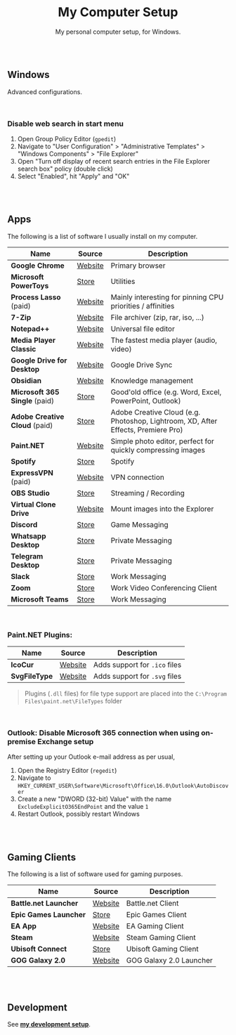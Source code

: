 <div align="center">

# My Computer Setup

My personal computer setup, for Windows.

</div>

<br><br>

## Windows

Advanced configurations.

<br>

### Disable web search in start menu

1. Open Group Policy Editor (`gpedit`)
2. Navigate to "User Configuration" > "Administrative Templates" > "Windows Components" > "File Explorer"
3. Open "Turn off display of recent search entries in the File Explorer search box" policy (double click)
4. Select "Enabled", hit "Apply" and "OK"

<br><br>

## Apps

The following is a list of software I usually install on my computer.

| Name                            | Source                                                            | Description                                                                       |
| ------------------------------- | ----------------------------------------------------------------- | --------------------------------------------------------------------------------- |
| **Google Chrome**               | [Website](https://www.google.com/intl/de_de/chrome)               | Primary browser                                                                   |
| **Microsoft PowerToys**         | [Store](https://apps.microsoft.com/store/detail/XP89DCGQ3K6VLD)   | Utilities                                                                         |
| **Process Lasso** (paid)        | [Website](https://bitsum.com)                                     | Mainly interesting for pinning CPU priorities / affinities                        |
| **7-Zip**                       | [Website](https://7-zip.org)                                      | File archiver (zip, rar, iso, ...)                                                |
| **Notepad++**                   | [Website](https://notepad-plus-plus.org/downloads)                | Universal file editor                                                             |
| **Media Player Classic**        | [Website](https://github.com/clsid2/mpc-hc)                       | The fastest media player (audio, video)                                           |
| **Google Drive for Desktop**    | [Website](https://www.google.com/intl/de/drive/download)          | Google Drive Sync                                                                 |
| **Obsidian**                    | [Website](https://obsidian.md)                                    | Knowledge management                                                              |
| **Microsoft 365 Single** (paid) | [Store](https://www.microsoft.com/store/apps/CFQ7TTC0K5BF)        | Good'old office (e.g. Word, Excel, PowerPoint, Outlook)                           |
| **Adobe Creative Cloud** (paid) | [Store](https://apps.microsoft.com/store/detail/XPDLPKWG9SW2WD)   | Adobe Creative Cloud (e.g. Photoshop, Lightroom, XD, After Effects, Premiere Pro) |
| **Paint.NET**                   | [Website](https://www.getpaint.net/download.html)                 | Simple photo editor, perfect for quickly compressing images                       |
| **Spotify**                     | [Store](https://www.microsoft.com/store/productId/9NCBCSZSJRSB)   | Spotify                                                                           |
| **ExpressVPN** (paid)           | [Website](https://www.expressvpn.com/de/vpn-software/vpn-windows) | VPN connection                                                                    |
| **OBS Studio**                  | [Store](https://apps.microsoft.com/store/detail/XPFFH613W8V6LV)   | Streaming / Recording                                                             |
| **Virtual Clone Drive**         | [Website](https://www.elby.ch/de/products/vcd.html)               | Mount images into the Explorer                                                    |
| **Discord**                     | [Store](https://apps.microsoft.com/store/detail/XPDC2RH70K22MN)   | Game Messaging                                                                    |
| **Whatsapp Desktop**            | [Store](https://www.microsoft.com/store/productId/9NKSQGP7F2NH)   | Private Messaging                                                                 |
| **Telegram Desktop**            | [Store](https://www.microsoft.com/store/productId/9NZTWSQNTD0S)   | Private Messaging                                                                 |
| **Slack**                       | [Store](https://www.microsoft.com/store/productId/9WZDNCRDK3WP)   | Work Messaging                                                                    |
| **Zoom**                        | [Store](https://apps.microsoft.com/store/detail/XP99J3KP4XZ4VV)   | Work Video Conferencing Client                                                    |
| **Microsoft Teams**             | [Store](https://apps.microsoft.com/store/detail/XP8BT8DW290MPQ)   | Work Messaging                                                                    |

<br>

### Paint.NET Plugins:

| Name            | Source                                                                                                                                    | Description                   |
| --------------- | ----------------------------------------------------------------------------------------------------------------------------------------- | ----------------------------- |
| **IcoCur**      | [Website](https://forums.getpaint.net/topic/927-icon-cursor-and-animated-cursor-format-v37-may-2010/page/13/?tab=comments#comment-514467) | Adds support for `.ico` files |
| **SvgFileType** | [Website](https://github.com/otuncelli/Scalable-Vector-Graphics-Plugin-for-Paint.NET)                                                     | Adds support for `.svg` files |

> Plugins (`.dll` files) for file type support are placed into the `C:\Program Files\paint.net\FileTypes` folder

<br>

### Outlook: Disable Microsoft 365 connection when using on-premise Exchange setup

After setting up your Outlook e-mail address as per usual,

1. Open the Registry Editor (`regedit`)
2. Navigate to `HKEY_CURRENT_USER\Software\Microsoft\Office\16.0\Outlook\AutoDiscover`
3. Create a new "DWORD (32-bit) Value" with the name `ExcludeExplicitO365EndPoint` and the value `1`
4. Restart Outlook, possibly restart Windows

<br><br>

## Gaming Clients

The following is a list of software used for gaming purposes.

| Name                    | Source                                                            | Description             |
| ----------------------- | ----------------------------------------------------------------- | ----------------------- |
| **Battle.net Launcher** | [Website](https://www.blizzard.com/de-de/apps/battle.net/desktop) | Battle.net Client       |
| **Epic Games Launcher** | [Store](https://apps.microsoft.com/store/detail/XP99VR1BPSBQJ2)   | Epic Games Client       |
| **EA App**              | [Website](https://www.ea.com/games/library/pc-download)           | EA Gaming Client        |
| **Steam**               | [Website](https://store.steampowered.com/about)                   | Steam Gaming Client     |
| **Ubisoft Connect**     | [Store](https://apps.microsoft.com/store/detail/XPDP2QW12DFSFK)   | Ubisoft Gaming Client   |
| **GOG Galaxy 2.0**      | [Website](https://www.gog.com/galaxy)                             | GOG Galaxy 2.0 Launcher |

<br><br>

## Development

See **[my development setup](https://github.com/dominique-mueller/my-development-setup)**.
